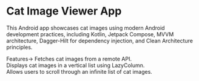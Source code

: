 # Cat Image Viewer App

This Android app showcases cat images using modern Android development practices, including Kotlin, Jetpack Compose, MVVM architecture, Dagger-Hilt for dependency injection, and Clean Architecture principles.

Features->
Fetches cat images from a remote API.   
Displays cat images in a vertical list using LazyColumn.   
Allows users to scroll through an infinite list of cat images.  
